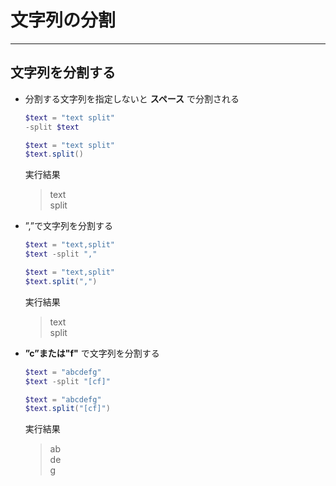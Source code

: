 # 文字列の分割

---

## 文字列を分割する

* 分割する文字列を指定しないと **スペース** で分割される

  ```PowerShell
  $text = "text split"
  -split $text
  ```

  ```PowerShell
  $text = "text split"
  $text.split()
  ```

  実行結果

  > text  
    split

* ”,”で文字列を分割する

  ```PowerShell
  $text = "text,split"
  $text -split ","
  ```

  ```PowerShell
  $text = "text,split"
  $text.split(",")
  ```

  実行結果

  > text  
    split

* **”c”または"f"** で文字列を分割する

  ```PowerShell
  $text = "abcdefg"
  $text -split "[cf]"
  ```

  ```PowerShell
  $text = "abcdefg"
  $text.split("[cf]")
  ```

  実行結果

  > ab  
    de  
    g

